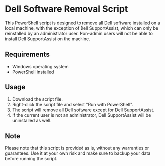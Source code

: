 # Dell Software Removal Script

This PowerShell script is designed to remove all Dell software installed on a local machine, with the exception of Dell SupportAssist, which can only be reinstalled by an administrator user. Non-admin users will not be able to install Dell SupportAssist on the machine.

## Requirements

-   Windows operating system
-   PowerShell installed

## Usage

1.  Download the script file.
2.  Right-click the script file and select "Run with PowerShell".
3.  The script will remove all Dell software except for Dell SupportAssist.
4.  If the current user is not an administrator, Dell SupportAssist will be uninstalled as well.

## Note

Please note that this script is provided as is, without any warranties or guarantees. Use it at your own risk and make sure to backup your data before running the script.
